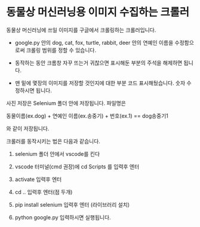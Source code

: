 # 동물상 머신러닝용 이미지 수집하는 크롤러

동물상 머신러닝에 쓰일 이미지를 구글에서 크롤링하는 크롤러입니다. 

- google.py 안의 dog, cat, fox, turtle, rabbit, deer 안의 연예인 이름을 수정함으로써 크롤링 범위를 정할 수 있습니다.

- 동작하는 동안 크롬창 자꾸 뜨는거 귀찮으면 표시해둔 부분의 주석을 해제하면 됩니다.
- 맨 밑에 몇장의 이미지를 저장할 것인지에 대한 부분 코드 표시해뒀습니다. 숫자 수정하시면 됩니다. 



사진 저장은 Selenium 폴더 안에 저장됩니다. 파일명은 

동물이름(ex.dog) + 연예인 이름(ex.송중기) + 번호(ex.1)  ==  dog송중기1

와 같이 저장됩니다.



크롤러를 동작시키는 법은 다음과 같습니다.



1. selenium 폴더 안에서 vscode를 킨다
2. vscode 터미널(cmd 권장)에 cd Scripts 를 입력후 엔터
3. activate 입력후 엔터
4. cd ..      입력후 엔터(점 두개)

5. pip install selenium      입력후 엔터 (라이브러리 설치)
6. python google.py    입력하시면 실행됩니다.